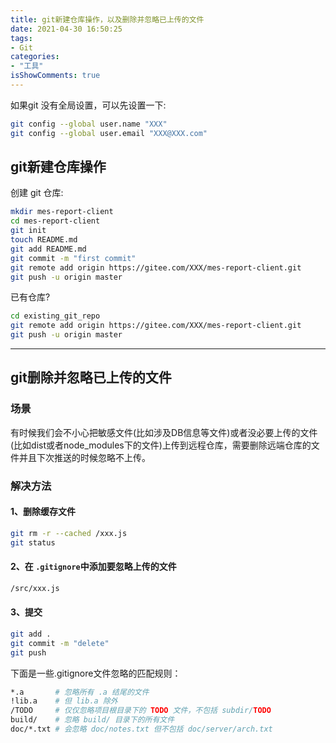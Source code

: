 ```yaml
---
title: git新建仓库操作，以及删除并忽略已上传的文件
date: 2021-04-30 16:50:25
tags:
- Git
categories:
- "工具"
isShowComments: true
---
```


 <Boxx/> 

如果git 没有全局设置，可以先设置一下:

```bash
git config --global user.name "XXX"
git config --global user.email "XXX@XXX.com"
```
## git新建仓库操作
创建 git 仓库:

```bash
mkdir mes-report-client
cd mes-report-client
git init
touch README.md
git add README.md
git commit -m "first commit"
git remote add origin https://gitee.com/XXX/mes-report-client.git
git push -u origin master
```

已有仓库?
```bash
cd existing_git_repo
git remote add origin https://gitee.com/XXX/mes-report-client.git
git push -u origin master
```
---

## git删除并忽略已上传的文件
### 场景
有时候我们会不小心把敏感文件(比如涉及DB信息等文件)或者没必要上传的文件(比如dist或者node_modules下的文件)上传到远程仓库，需要删除远端仓库的文件并且下次推送的时候忽略不上传。

### 解决方法
#### 1、删除缓存文件

```bash
git rm -r --cached /xxx.js
git status
```

#### 2、在 `.gitignore`中添加要忽略上传的文件

```bash
/src/xxx.js
```

#### 3、提交

```bash
git add .
git commit -m "delete"
git push
```


下面是一些.gitignore文件忽略的匹配规则：
```bash
*.a       # 忽略所有 .a 结尾的文件
!lib.a    # 但 lib.a 除外
/TODO     # 仅仅忽略项目根目录下的 TODO 文件，不包括 subdir/TODO
build/    # 忽略 build/ 目录下的所有文件
doc/*.txt # 会忽略 doc/notes.txt 但不包括 doc/server/arch.txt
```




